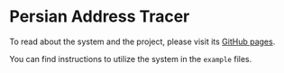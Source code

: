 # Persian Address Tracer

To read about the system and the project, please visit its [GitHub pages](https://TheShayegh.github.io/PAT/).

You can find instructions to utilize the system in the `example` files.
